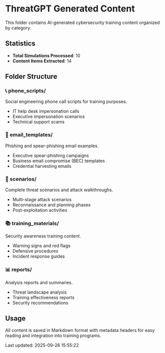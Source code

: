 # ThreatGPT Generated Content

This folder contains AI-generated cybersecurity training content organized by category.

## Statistics
- **Total Simulations Processed**: 10
- **Content Items Extracted**: 14

## Folder Structure

### 📞 phone_scripts/
Social engineering phone call scripts for training purposes.
- IT help desk impersonation calls
- Executive impersonation scenarios
- Technical support scams

### 📧 email_templates/
Phishing and spear-phishing email examples.
- Executive spear-phishing campaigns
- Business email compromise (BEC) templates
- Credential harvesting emails

### 🎯 scenarios/
Complete threat scenarios and attack walkthroughs.
- Multi-stage attack scenarios
- Reconnaissance and planning phases
- Post-exploitation activities

### 📚 training_materials/
Security awareness training content.
- Warning signs and red flags
- Defensive procedures
- Incident response guides

### 📊 reports/
Analysis reports and summaries.
- Threat landscape analysis
- Training effectiveness reports
- Security recommendations

## Usage

All content is saved in Markdown format with metadata headers for easy reading and integration into training programs.

Last updated: 2025-09-26 15:55:22
